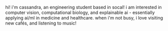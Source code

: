 hi! i'm cassandra, an engineering student based in socal! 
i am interested in computer vision, computational biology, and explainable ai - essentially applying ai/ml in medicine and healthcare.
when i'm not busy, i love visiting new cafés, and listening to music!
